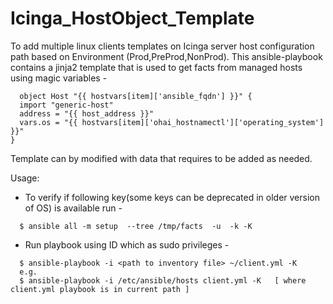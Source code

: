
# Icinga_HostObject_Template

To add multiple linux clients templates on Icinga server host configuration path  based on Environment (Prod,PreProd,NonProd).
This ansible-playbook contains a jinja2 template that is used to get facts from managed hosts using magic variables -

```
  object Host "{{ hostvars[item]['ansible_fqdn'] }}" {
  import "generic-host"
  address = "{{ host_address }}"
  vars.os = "{{ hostvars[item]['ohai_hostnamectl']['operating_system'] }}"
}
```
Template can by modified with data that requires to be added as needed.

Usage:
- To verify if following key(some keys can be deprecated in older version of OS) is available run -
```
  $ ansible all -m setup  --tree /tmp/facts  -u  -k -K
```
- Run playbook using ID which as sudo privileges -
```
  $ ansible-playbook -i <path to inventory file> ~/client.yml -K
  e.g.
  $ ansible-playbook -i /etc/ansible/hosts client.yml -K   [ where client.yml playbook is in current path ]
```
